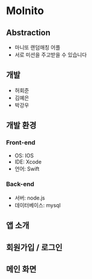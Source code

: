 # Molnito

## Abstraction
- 마니또 랜덤매칭 어플
- 서로 미션을 주고받을 수 있습니다

## 개발 
- 허회준
- 김예은
- 박강우

## 개발 환경
### Front-end
- OS: IOS
- IDE: Xcode
- 언어: Swift
### Back-end
- 서버: node.js
- 데이터베이스: mysql

## 앱 소개

## 회원가입 / 로그인

## 메인 화면
